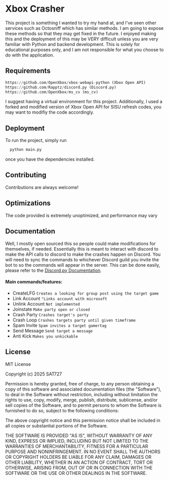 
# Xbox Crasher

This project is something I wanted to try my hand at, and I've seen other services such as Octosniff which has similar methods. I am going to expose these methods so that they may get fixed in the future. I enjoyed making this and the deployment of this may be VERY difficult unless you are very familiar with Python and backend development. This is solely for educational purposes only, and I am not responsible for what you choose to do with the application.



## Requirements

```python
https://github.com/OpenXbox/xbox-webapi-python (Xbox Open API)
https://github.com/Rapptz/discord.py (Discord.py)
https://github.com/OpenXbox/ms_cv (ms_cv)
```
I suggest having a virtual environment for this project. Additionally, I used a forked and modified version of Xbox Open API for SISU refresh codes, you may want to modifiy the code accordingly.


## Deployment

To run the project, simply run

```bash
  python main.py
```
once you have the dependencies installed.


## Contributing

Contributions are always welcome!



## Optimizations

The code provided is extremely unoptimized, and performance may vary


## Documentation

Well, I mostly open sourced this so people could make modifications for themselves, if needed. Essentially this is meant to interact with discord to make the API calls to discord to make the crashes happen on Discord. You will need to sync the commands to whichever Discord guild you invite the bot to so the commands will appear in the server. This can be done easily, please refer to the [Discord.py Documentation](https://discordpy.readthedocs.io/en/stable/).

#### Main commands/features:

- CreateLFG `Creates a looking for group post using the target game`
- Link Account `"Links account with microsoft`
- Unlink Account `Not implemented`
- Joinstate `Make party open or closed`
- Crash Party `Crashes target's party`
- Crash Loop `Crashes targets party until given timeframe`
- Spam Invite `Spam invites a target gamertag`
- Send Message `Send target a message`
- Anti Kick `Makes you unkickable`
## License

MIT License

Copyright (c) 2025 SAT727

Permission is hereby granted, free of charge, to any person obtaining a copy
of this software and associated documentation files (the "Software"), to deal
in the Software without restriction, including without limitation the rights
to use, copy, modify, merge, publish, distribute, sublicense, and/or sell
copies of the Software, and to permit persons to whom the Software is
furnished to do so, subject to the following conditions:

The above copyright notice and this permission notice shall be included in all
copies or substantial portions of the Software.

THE SOFTWARE IS PROVIDED "AS IS", WITHOUT WARRANTY OF ANY KIND, EXPRESS OR
IMPLIED, INCLUDING BUT NOT LIMITED TO THE WARRANTIES OF MERCHANTABILITY,
FITNESS FOR A PARTICULAR PURPOSE AND NONINFRINGEMENT. IN NO EVENT SHALL THE
AUTHORS OR COPYRIGHT HOLDERS BE LIABLE FOR ANY CLAIM, DAMAGES OR OTHER
LIABILITY, WHETHER IN AN ACTION OF CONTRACT, TORT OR OTHERWISE, ARISING FROM,
OUT OF OR IN CONNECTION WITH THE SOFTWARE OR THE USE OR OTHER DEALINGS IN THE
SOFTWARE.
